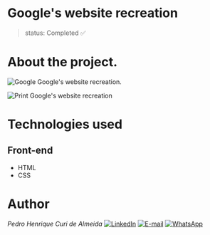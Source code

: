 # Google's website recreation
>status: Completed ✅

# About the project.
![Google](https://img.shields.io/badge/Google-4285F4?style=for-the-badge&logo=Google&logoColor=white) Google's website recreation.

![Print Google's website recreation](https://github.com/PedroCuri88/Google---Website/assets/174622769/d2d830f1-d402-41c3-9869-128efd29ff65)

# Technologies used
## Front-end
- HTML
- CSS

# Author
*Pedro Henrique Curi de Almeida* [![LinkedIn](https://img.shields.io/badge/LinkedIn-0077B5?style=for-the-badge&logo=linkedin&logoColor=white)](https://www.linkedin.com/in/pedrocuri/) 
[![E-mail](https://img.shields.io/badge/Gmail-D14836?style=for-the-badge&logo=gmail&logoColor=white)](mailto:pedrohenriqueafa@gmail.com) 
[![WhatsApp](https://img.shields.io/badge/WhatsApp-25D366?style=for-the-badge&logo=whatsapp&logoColor=white)](https://wa.me/+5521982696426?text=Ol%C3%A1%2FHi%2FHola%2FHallo%2F%E4%BD%A0%E5%A5%BD%2FBonjour)

